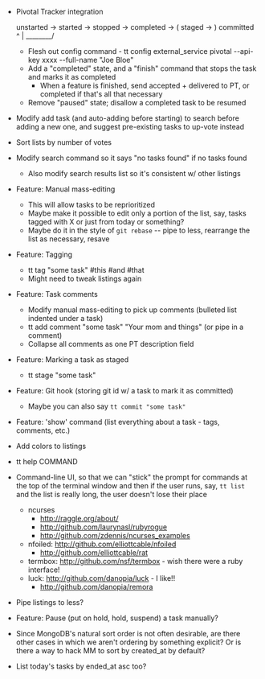 * Pivotal Tracker integration

  unstarted -> started -> stopped -> completed -> ( staged -> ) committed
                  ^         |
                   \________/

  * Flesh out config command - tt config external_service pivotal --api-key xxxx --full-name "Joe Bloe"
  * Add a "completed" state, and a "finish" command that stops the task and marks it as completed 
    * When a feature is finished, send accepted + delivered to PT, or completed if that's all that necessary
  * Remove "paused" state; disallow a completed task to be resumed
* Modify add task (and auto-adding before starting) to search before adding a new one, and suggest pre-existing tasks to up-vote instead
* Sort lists by number of votes
* Modify search command so it says "no tasks found" if no tasks found
  * Also modify search results list so it's consistent w/ other listings
* Feature: Manual mass-editing
  * This will allow tasks to be reprioritized
  * Maybe make it possible to edit only a portion of the list, say, tasks tagged with X or just from today or something?
  * Maybe do it in the style of `git rebase` -- pipe to less, rearrange the list as necessary, resave
* Feature: Tagging
  * tt tag "some task" #this #and #that
  * Might need to tweak listings again
* Feature: Task comments
  * Modify manual mass-editing to pick up comments (bulleted list indented under a task)
  * tt add comment "some task" "Your mom and things" (or pipe in a comment)
  * Collapse all comments as one PT description field
* Feature: Marking a task as staged
  * tt stage "some task"
* Feature: Git hook (storing git id w/ a task to mark it as committed)
  * Maybe you can also say `tt commit "some task"`
* Feature: 'show' command (list everything about a task - tags, comments, etc.)
* Add colors to listings
* tt help COMMAND

* Command-line UI, so that we can "stick" the prompt for commands at the
  top of the terminal window and then if the user runs, say, `tt list`
  and the list is really long, the user doesn't lose their place
  * ncurses
    * <http://raggle.org/about/>
    * <http://github.com/laurynasl/rubyrogue>
    * <http://github.com/zdennis/ncurses_examples>
  * nfoiled: <http://github.com/elliottcable/nfoiled>
    * <http://github.com/elliottcable/rat>
  * termbox: <http://github.com/nsf/termbox> - wish there were a ruby interface!
  * luck: <http://github.com/danopia/luck> - I like!!
    * <http://github.com/danopia/remora>
* Pipe listings to less?
* Feature: Pause (put on hold, hold, suspend) a task manually?
* Since MongoDB's natural sort order is not often desirable, are there other cases in which we aren't ordering by something explicit? Or is there a way to hack MM to sort by created_at by default?
* List today's tasks by ended_at asc too?